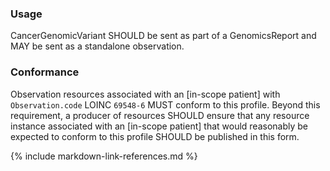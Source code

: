 ### Usage

CancerGenomicVariant SHOULD be sent as part of a GenomicsReport and MAY be sent as a standalone observation.

### Conformance

Observation resources associated with an [in-scope patient] with `Observation.code` LOINC `69548-6` MUST conform to this profile. Beyond this requirement, a producer of resources SHOULD ensure that any resource instance associated with an [in-scope patient] that would reasonably be expected to conform to this profile SHOULD be published in this form.

{% include markdown-link-references.md %}